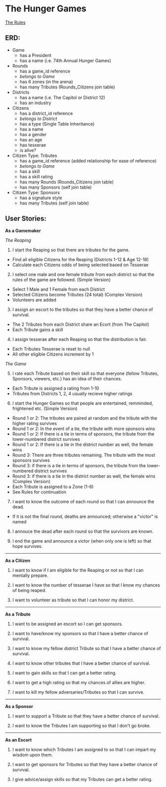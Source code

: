 The Hunger Games
================
[The Rules](girl_on_fire.md)


## ERD:
+ Game
  * has a President
  * has a name (i.e. 74th Annual Hunger Games)
+ Rounds
  * has a game_id reference
  * *belongs to Game*
  * has 6 zones (in the arena)
  * has many Tributes (Rounds_Citizens join table)
+ Districts
  * has a name (i.e. The Capitol or District 12)
  * has an industry
+ Citizens
  * has a district_id reference
  * *belongs to District*
  * has a type (Single Table Inheritance)
  * has a name
  * has a gender
  * has an age
  * has tesserae
  * is alive?
+ Citizen Type: Tributes
  * has a game_id reference (added relationship for ease of reference)
  * *belongs to Game*
  * has a skill
  * has a skill rating
  * has many Rounds (Rounds_Citizens join table)
  * has many Sponsors (self join table)
+ Citizen Type: Sponsors
  * has a signature style
  * has many Tributes (self join table)



## User Stories:
**As a Gamemaker**

*The Reaping*

1. I start the Reaping so that there are tributes for the game.
  * Find all eligible Citizens for the Reaping (Districts 1-12 & Age 12-18)
  * Calculate each Citizens odds of being selected based on Tesserae

2. I select one male and one female tribute from each district so that the rules of the game are followed.
(Simple Version)
  * Select 1 Male and 1 Female from each District
  * Selected Citizens become Tributes (24 total)
(Complex Version)
  * Volunteers are added

3. I assign an escort to the tributes so that they have a better chance of survival.
  * The 2 Tributes from each District share an Ecort (from The Capitol)
  * Each Tribute gains a skill

4. I assign tesserae after each Reaping so that the distribution is fair.
  * Each Tributes Tesserae is reset to null
  * All other eligible Citizens increment by 1

*The Game*

5. I rate each Tribute based on their skill so that everyone (fellow Tributes, Sponsors, viewers, etc.) has an idea of their chances.
  * Each Tribute is assigned a rating from 1-10
  * Tributes from Districts 1, 2, 4 usually recieve higher ratings

6. I start the Hunger Games so that people are entertained, remminded, frightened etc.
(Simple Version)
  * Round 1 or 2: The tributes are paired at random and the tribute with the higher rating survives
  * Round 1 or 2: In the event of a tie, the tribute with more sponsors wins
  * Round 1 or 2: If there is a tie in terms of sponsors, the tribute from the lower-numbered district survives
  * Round 1 or 2: If there is a tie in the district number as well, the female wins
  * Round 3: There are three tributes remaining. The tribute with the most sponsors survives
  * Round 3: if there is a tie in terms of sponsors, the tribute from the lower-numbered district survives
  * Round 3: if there is a tie in the district number as well, the female wins
(Complex Version)
  * Each Tribute is assigned to a Zone (1-6)
  * See Rules for continuation

7. I want to know the outcome of each round so that I can announce the dead.
  * If it is not the final round, deaths are announced; otherwise a "victor" is named

8. I annouce the dead after each round so that the survivors are known.

9. I end the game and announce a victor (when only one is left) so that hope survives.


---
**As a Citizen**

1. I want to know if I am eligible for the Reaping or not so that I can mentally prepare.

2. I want to know the number of tesserae I have so that I know my chances of being reaped.

3. I want to volunteer as tribute so that I can honor my district.


---
**As a Tribute**

1. I want to be assigned an escort so I can get sponsors.

2. I want to have/know my sponsors so that I have a better chance of survival.

3. I want to know my fellow district Tribute so that I have a better chance of survival.

4. I want to know other tributes that I have a better chance of survival.

5. I want to gain skills so that I can get a better rating.

6. I want to get a high rating so that my chances of allies are higher.

7. I want to kill my fellow adversaries/Tributes so that I can survive.


---
**As a Sponsor**

1. I want to support a Tribute so that they have a better chance of survival.

2. I want to know the Tributes I am supporting so that I don't go broke.


---
**As an Escort**

1. I want to know which Tributes I am assigned to so that I can impart my wisdom upon them.

2. I want to get sponsors for Tributes so that they have a better chance of survival.

3. I give advice/assign skills so that my Tributes can get a better rating.

